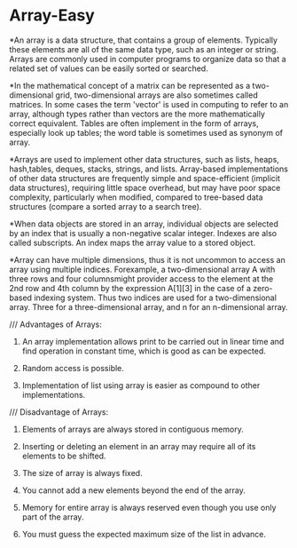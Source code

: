 # Array-Easy
*An array is a data structure, that contains a group of elements. Typically these elements are all of the same data type, such as an integer or string. Arrays are
commonly used in computer programs to organize data so that a related set of values can be easily sorted or searched.

*In the mathematical concept of a matrix can be represented as a two-dimensional grid, two-dimensional arrays are also sometimes called matrices. In some cases the
term 'vector' is used in computing to refer to an array, although types rather than vectors are the more mathematically correct equivalent. Tables are often 
implement in the form of arrays, especially look up tables; the word table is sometimes used as synonym of array.

*Arrays are used to implement other data structures, such as lists, heaps, hash,tables, deques, stacks, strings, and lists. Array-based implementations of other
data structures are frequently simple and space-efficient (implicit data structures), requiring little space overhead, but may have poor space complexity,
particularly when modified, compared to tree-based data structures (compare a sorted array to a search tree).

*When data objects are stored in an array, individual objects are selected by an index that is usually a non-negative scalar integer. Indexes are also called
subscripts. An index maps the array value to a stored object.

*Array can have multiple dimensions, thus it is not uncommon to access an array using multiple indices. Forexample, a two-dimensional array A with three rows and
four columnsmight provider access to the element at the 2nd row and 4th column by the expression A[1][3] in the case of a zero-based indexing system. Thus two indices
are used for a two-dimensional array. Three for a three-dimensional array, and n for an n-dimensional array.

/// Advantages of Arrays:

1. An array implementation allows print to be carried out in linear time and find operation in constant time, which is good as can be expected.

2. Random access is possible.

3. Implementation of list using array is easier as compound to other implementations.

/// Disadvantage of Arrays:

1. Elements of arrays are always stored in contiguous memory.

2. Inserting or deleting an element in an array may require all of its elements to be shifted.

3. The size of array is always fixed.

4. You cannot add a new elements beyond the end of the array.

5. Memory for entire array is always reserved even though you use only part of the array.

6. You must guess the expected maximum size of the list in advance.














